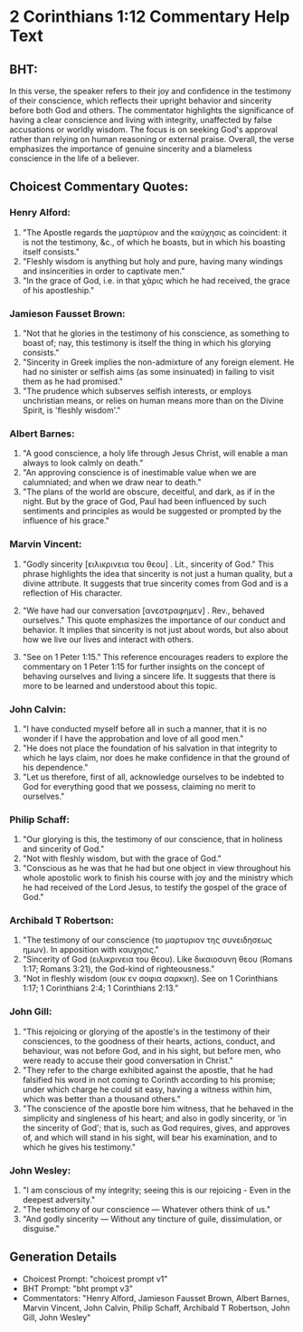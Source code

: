 # 2 Corinthians 1:12 Commentary Help Text

## BHT:
In this verse, the speaker refers to their joy and confidence in the testimony of their conscience, which reflects their upright behavior and sincerity before both God and others. The commentator highlights the significance of having a clear conscience and living with integrity, unaffected by false accusations or worldly wisdom. The focus is on seeking God's approval rather than relying on human reasoning or external praise. Overall, the verse emphasizes the importance of genuine sincerity and a blameless conscience in the life of a believer.

## Choicest Commentary Quotes:
### Henry Alford:
1. "The Apostle regards the μαρτύριον and the καύχησις as coincident: it is not the testimony, &c., of which he boasts, but in which his boasting itself consists."
2. "Fleshly wisdom is anything but holy and pure, having many windings and insincerities in order to captivate men."
3. "In the grace of God, i.e. in that χάρις which he had received, the grace of his apostleship."

### Jamieson Fausset Brown:
1. "Not that he glories in the testimony of his conscience, as something to boast of; nay, this testimony is itself the thing in which his glorying consists."
2. "Sincerity in Greek implies the non-admixture of any foreign element. He had no sinister or selfish aims (as some insinuated) in failing to visit them as he had promised."
3. "The prudence which subserves selfish interests, or employs unchristian means, or relies on human means more than on the Divine Spirit, is 'fleshly wisdom'."

### Albert Barnes:
1. "A good conscience, a holy life through Jesus Christ, will enable a man always to look calmly on death."
2. "An approving conscience is of inestimable value when we are calumniated; and when we draw near to death."
3. "The plans of the world are obscure, deceitful, and dark, as if in the night. But by the grace of God, Paul had been influenced by such sentiments and principles as would be suggested or prompted by the influence of his grace."

### Marvin Vincent:
1. "Godly sincerity [ειλικρινεια του θεου] . Lit., sincerity of God." This phrase highlights the idea that sincerity is not just a human quality, but a divine attribute. It suggests that true sincerity comes from God and is a reflection of His character.

2. "We have had our conversation [ανεστραφημεν] . Rev., behaved ourselves." This quote emphasizes the importance of our conduct and behavior. It implies that sincerity is not just about words, but also about how we live our lives and interact with others.

3. "See on 1 Peter 1:15." This reference encourages readers to explore the commentary on 1 Peter 1:15 for further insights on the concept of behaving ourselves and living a sincere life. It suggests that there is more to be learned and understood about this topic.

### John Calvin:
1. "I have conducted myself before all in such a manner, that it is no wonder if I have the approbation and love of all good men."
2. "He does not place the foundation of his salvation in that integrity to which he lays claim, nor does he make confidence in that the ground of his dependence."
3. "Let us therefore, first of all, acknowledge ourselves to be indebted to God for everything good that we possess, claiming no merit to ourselves."

### Philip Schaff:
1. "Our glorying is this, the testimony of our conscience, that in holiness and sincerity of God." 
2. "Not with fleshly wisdom, but with the grace of God." 
3. "Conscious as he was that he had but one object in view throughout his whole apostolic work to finish his course with joy and the ministry which he had received of the Lord Jesus, to testify the gospel of the grace of God."

### Archibald T Robertson:
1. "The testimony of our conscience (το μαρτυριον της συνειδησεως ημων). In apposition with καυχησις." 
2. "Sincerity of God (ειλικρινεια του θεου). Like δικαιοσυνη θεου (Romans 1:17; Romans 3:21), the God-kind of righteousness."
3. "Not in fleshly wisdom (ουκ εν σοφια σαρκικη). See on 1 Corinthians 1:17; 1 Corinthians 2:4; 1 Corinthians 2:13."

### John Gill:
1. "This rejoicing or glorying of the apostle's in the testimony of their consciences, to the goodness of their hearts, actions, conduct, and behaviour, was not before God, and in his sight, but before men, who were ready to accuse their good conversation in Christ."
2. "They refer to the charge exhibited against the apostle, that he had falsified his word in not coming to Corinth according to his promise; under which charge he could sit easy, having a witness within him, which was better than a thousand others."
3. "The conscience of the apostle bore him witness, that he behaved in the simplicity and singleness of his heart; and also in godly sincerity, or 'in the sincerity of God'; that is, such as God requires, gives, and approves of, and which will stand in his sight, will bear his examination, and to which he gives his testimony."

### John Wesley:
1. "I am conscious of my integrity; seeing this is our rejoicing - Even in the deepest adversity."
2. "The testimony of our conscience — Whatever others think of us."
3. "And godly sincerity — Without any tincture of guile, dissimulation, or disguise."


## Generation Details
- Choicest Prompt: "choicest prompt v1"
- BHT Prompt: "bht prompt v3"
- Commentators: "Henry Alford, Jamieson Fausset Brown, Albert Barnes, Marvin Vincent, John Calvin, Philip Schaff, Archibald T Robertson, John Gill, John Wesley"
